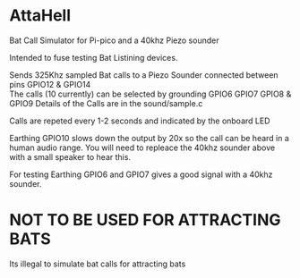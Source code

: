 # AttaHell
Bat Call Simulator for Pi-pico and a 40khz Piezo sounder

Intended to fuse testing Bat Listining devices.

Sends 325Khz sampled Bat calls to a Piezo Sounder connected between pins GPIO12 & GPIO14  
The calls (10 currently) can be selected by grounding GPIO6 GPIO7 GPIO8 & GPIO9
Details of the Calls are in the sound/sample.c 

Calls are repeted every 1-2 seconds and indicated by the onboard LED

Earthing GPIO10 slows down the output by 20x so the call can be heard in a human audio range. You will need to repleace the 40khz sounder above with a small speaker to hear this. 

For testing Earthing GPIO6 and GPIO7 gives a good signal with a 40khz sounder. 

# NOT TO BE USED FOR ATTRACTING BATS # 
Its illegal to simulate bat calls for attracting bats
